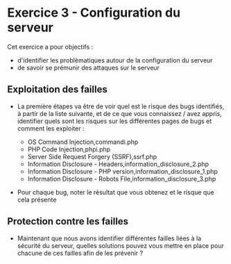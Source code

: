 # Exercice 3 - Configuration du serveur

Cet exercice a pour objectifs : 

* d'identifier les problèmatiques autour de la configuration du serveur
* de savoir se prémunir des attaques sur le serveur


## Exploitation des failles

* La première étapes va être de voir quel est le risque des bugs identifiés, à partir de la liste suivante, et de ce que vous connaissez / avez appris, identifier quels sont les risques sur les différentes pages de bugs et comment les exploiter :
    * OS Command Injection,commandi.php
    * PHP Code Injection,phpi.php
    * Server Side Request Forgery (SSRF),ssrf.php
    * Information Disclosure - Headers,information_disclosure_2.php
    * Information Disclosure - PHP version,information_disclosure_1.php
    * Information Disclosure - Robots File,information_disclosure_3.php

* Pour chaque bug, noter le résultat que vous obtenez et le risque que cela présente


## Protection contre les failles

* Maintenant que nous avons identifier différentes failles liées à la sécurité du serveur, quelles solutions pouvez vous mettre en place pour chacune de ces failles afin de les prévenir ?